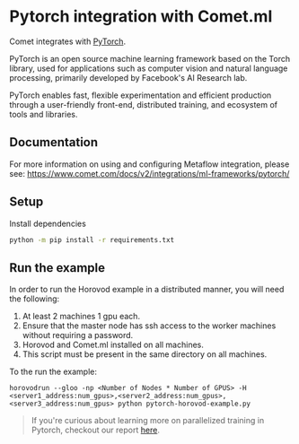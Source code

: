 # Pytorch integration with Comet.ml

Comet integrates with [PyTorch](https://pytorch.org/).

PyTorch is an open source machine learning framework based on the Torch library, used for applications such as computer vision and natural language processing, primarily developed by Facebook's AI Research lab.

PyTorch enables fast, flexible experimentation and efficient production through a user-friendly front-end, distributed training, and ecosystem of tools and libraries.

## Documentation

For more information on using and configuring Metaflow integration, please see: https://www.comet.com/docs/v2/integrations/ml-frameworks/pytorch/

## Setup

Install dependencies

```bash
python -m pip install -r requirements.txt
```

## Run the example

In order to run the Horovod example in a distributed manner, you will need the following:

1. At least 2 machines 1 gpu each.
2. Ensure that the master node has ssh access to the worker machines without requiring a password.
3. Horovod and Comet.ml installed on all machines.
4. This script must be present in the same directory on all machines.

To the run the example:

```
horovodrun --gloo -np <Number of Nodes * Number of GPUS> -H <server1_address:num_gpus>,<server2_address:num_gpus>,<server3_address:num_gpus> python pytorch-horovod-example.py
```

>If you're curious about learning more on parallelized training in Pytorch, checkout our report [here](https://www.comet.ml/team-comet-ml/parallelism/reports/advanced-ml-parallelism).